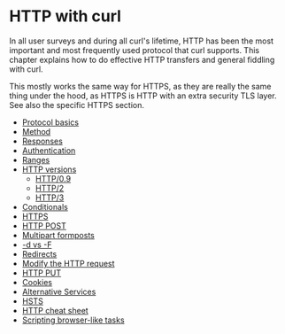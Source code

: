# HTTP with curl

In all user surveys and during all curl's lifetime, HTTP has been the most
important and most frequently used protocol that curl supports. This chapter
explains how to do effective HTTP transfers and general fiddling with curl.

This mostly works the same way for HTTPS, as they are really the same thing
under the hood, as HTTPS is HTTP with an extra security TLS layer. See also
the specific HTTPS section.

  * [Protocol basics](http/basics.md)
  * [Method](http/method.md)
  * [Responses](http/response.md)
  * [Authentication](http/auth.md)
  * [Ranges](http/ranges.md)
  * [HTTP versions](http/versions.md)
    * [HTTP/0.9](http/versions/http09.md)
    * [HTTP/2](http/versions/http2.md)
    * [HTTP/3](http/versions/http3.md)
  * [Conditionals](http/conditionals.md)
  * [HTTPS](http/https.md)
  * [HTTP POST](http/post.md)
  * [Multipart formposts](http/multipart.md)
  * [-d vs -F](http/postvspost.md)
  * [Redirects](http/redirects.md)
  * [Modify the HTTP request](http/requests.md)
  * [HTTP PUT](http/put.md)
  * [Cookies](http/cookies.md)
  * [Alternative Services](http/altsvc.md)
  * [HSTS](http/hsts.md)
  * [HTTP cheat sheet](http/cheatsheet.md)
  * [Scripting browser-like tasks](http/browserlike.md)
